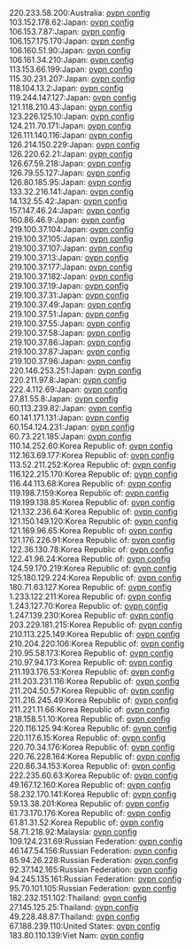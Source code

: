 220.233.58.200:Australia: [ovpn config](vpn/220_233_58_200.ovpn)  
103.152.178.62:Japan: [ovpn config](vpn/103_152_178_62.ovpn)  
106.153.7.87:Japan: [ovpn config](vpn/106_153_7_87.ovpn)  
106.157.175.170:Japan: [ovpn config](vpn/106_157_175_170.ovpn)  
106.160.51.90:Japan: [ovpn config](vpn/106_160_51_90.ovpn)  
106.161.34.210:Japan: [ovpn config](vpn/106_161_34_210.ovpn)  
113.153.66.199:Japan: [ovpn config](vpn/113_153_66_199.ovpn)  
115.30.231.207:Japan: [ovpn config](vpn/115_30_231_207.ovpn)  
118.104.13.2:Japan: [ovpn config](vpn/118_104_13_2.ovpn)  
119.244.147.127:Japan: [ovpn config](vpn/119_244_147_127.ovpn)  
121.118.210.43:Japan: [ovpn config](vpn/121_118_210_43.ovpn)  
123.226.125.10:Japan: [ovpn config](vpn/123_226_125_10.ovpn)  
124.211.70.171:Japan: [ovpn config](vpn/124_211_70_171.ovpn)  
126.111.140.116:Japan: [ovpn config](vpn/126_111_140_116.ovpn)  
126.214.150.229:Japan: [ovpn config](vpn/126_214_150_229.ovpn)  
126.220.62.21:Japan: [ovpn config](vpn/126_220_62_21.ovpn)  
126.67.59.218:Japan: [ovpn config](vpn/126_67_59_218.ovpn)  
126.79.55.127:Japan: [ovpn config](vpn/126_79_55_127.ovpn)  
126.80.185.95:Japan: [ovpn config](vpn/126_80_185_95.ovpn)  
133.32.216.141:Japan: [ovpn config](vpn/133_32_216_141.ovpn)  
14.132.55.42:Japan: [ovpn config](vpn/14_132_55_42.ovpn)  
157.147.46.24:Japan: [ovpn config](vpn/157_147_46_24.ovpn)  
160.86.46.9:Japan: [ovpn config](vpn/160_86_46_9.ovpn)  
219.100.37.104:Japan: [ovpn config](vpn/219_100_37_104.ovpn)  
219.100.37.105:Japan: [ovpn config](vpn/219_100_37_105.ovpn)  
219.100.37.107:Japan: [ovpn config](vpn/219_100_37_107.ovpn)  
219.100.37.13:Japan: [ovpn config](vpn/219_100_37_13.ovpn)  
219.100.37.177:Japan: [ovpn config](vpn/219_100_37_177.ovpn)  
219.100.37.182:Japan: [ovpn config](vpn/219_100_37_182.ovpn)  
219.100.37.19:Japan: [ovpn config](vpn/219_100_37_19.ovpn)  
219.100.37.31:Japan: [ovpn config](vpn/219_100_37_31.ovpn)  
219.100.37.49:Japan: [ovpn config](vpn/219_100_37_49.ovpn)  
219.100.37.51:Japan: [ovpn config](vpn/219_100_37_51.ovpn)  
219.100.37.55:Japan: [ovpn config](vpn/219_100_37_55.ovpn)  
219.100.37.58:Japan: [ovpn config](vpn/219_100_37_58.ovpn)  
219.100.37.86:Japan: [ovpn config](vpn/219_100_37_86.ovpn)  
219.100.37.87:Japan: [ovpn config](vpn/219_100_37_87.ovpn)  
219.100.37.96:Japan: [ovpn config](vpn/219_100_37_96.ovpn)  
220.146.253.251:Japan: [ovpn config](vpn/220_146_253_251.ovpn)  
220.211.97.8:Japan: [ovpn config](vpn/220_211_97_8.ovpn)  
222.4.112.69:Japan: [ovpn config](vpn/222_4_112_69.ovpn)  
27.81.55.8:Japan: [ovpn config](vpn/27_81_55_8.ovpn)  
60.113.239.82:Japan: [ovpn config](vpn/60_113_239_82.ovpn)  
60.141.171.131:Japan: [ovpn config](vpn/60_141_171_131.ovpn)  
60.154.124.231:Japan: [ovpn config](vpn/60_154_124_231.ovpn)  
60.73.221.185:Japan: [ovpn config](vpn/60_73_221_185.ovpn)  
110.14.252.60:Korea Republic of: [ovpn config](vpn/110_14_252_60.ovpn)  
112.163.69.177:Korea Republic of: [ovpn config](vpn/112_163_69_177.ovpn)  
113.52.211.252:Korea Republic of: [ovpn config](vpn/113_52_211_252.ovpn)  
116.122.215.170:Korea Republic of: [ovpn config](vpn/116_122_215_170.ovpn)  
116.44.113.68:Korea Republic of: [ovpn config](vpn/116_44_113_68.ovpn)  
119.198.7.159:Korea Republic of: [ovpn config](vpn/119_198_7_159.ovpn)  
119.199.138.85:Korea Republic of: [ovpn config](vpn/119_199_138_85.ovpn)  
121.132.236.64:Korea Republic of: [ovpn config](vpn/121_132_236_64.ovpn)  
121.150.149.120:Korea Republic of: [ovpn config](vpn/121_150_149_120.ovpn)  
121.169.96.65:Korea Republic of: [ovpn config](vpn/121_169_96_65.ovpn)  
121.176.226.91:Korea Republic of: [ovpn config](vpn/121_176_226_91.ovpn)  
122.36.130.78:Korea Republic of: [ovpn config](vpn/122_36_130_78.ovpn)  
122.41.96.24:Korea Republic of: [ovpn config](vpn/122_41_96_24.ovpn)  
124.59.170.219:Korea Republic of: [ovpn config](vpn/124_59_170_219.ovpn)  
125.180.129.224:Korea Republic of: [ovpn config](vpn/125_180_129_224.ovpn)  
180.71.63.127:Korea Republic of: [ovpn config](vpn/180_71_63_127.ovpn)  
1.233.122.211:Korea Republic of: [ovpn config](vpn/1_233_122_211.ovpn)  
1.243.127.70:Korea Republic of: [ovpn config](vpn/1_243_127_70.ovpn)  
1.247.139.230:Korea Republic of: [ovpn config](vpn/1_247_139_230.ovpn)  
203.229.181.215:Korea Republic of: [ovpn config](vpn/203_229_181_215.ovpn)  
210.113.225.149:Korea Republic of: [ovpn config](vpn/210_113_225_149.ovpn)  
210.204.220.106:Korea Republic of: [ovpn config](vpn/210_204_220_106.ovpn)  
210.95.58.173:Korea Republic of: [ovpn config](vpn/210_95_58_173.ovpn)  
210.97.94.173:Korea Republic of: [ovpn config](vpn/210_97_94_173.ovpn)  
211.193.176.53:Korea Republic of: [ovpn config](vpn/211_193_176_53.ovpn)  
211.203.231.116:Korea Republic of: [ovpn config](vpn/211_203_231_116.ovpn)  
211.204.50.57:Korea Republic of: [ovpn config](vpn/211_204_50_57.ovpn)  
211.216.245.49:Korea Republic of: [ovpn config](vpn/211_216_245_49.ovpn)  
211.221.11.66:Korea Republic of: [ovpn config](vpn/211_221_11_66.ovpn)  
218.158.51.10:Korea Republic of: [ovpn config](vpn/218_158_51_10.ovpn)  
220.116.125.94:Korea Republic of: [ovpn config](vpn/220_116_125_94.ovpn)  
220.117.6.15:Korea Republic of: [ovpn config](vpn/220_117_6_15.ovpn)  
220.70.34.176:Korea Republic of: [ovpn config](vpn/220_70_34_176.ovpn)  
220.76.228.164:Korea Republic of: [ovpn config](vpn/220_76_228_164.ovpn)  
220.86.34.153:Korea Republic of: [ovpn config](vpn/220_86_34_153.ovpn)  
222.235.60.63:Korea Republic of: [ovpn config](vpn/222_235_60_63.ovpn)  
49.167.12.160:Korea Republic of: [ovpn config](vpn/49_167_12_160.ovpn)  
58.232.170.141:Korea Republic of: [ovpn config](vpn/58_232_170_141.ovpn)  
59.13.38.201:Korea Republic of: [ovpn config](vpn/59_13_38_201.ovpn)  
61.73.170.176:Korea Republic of: [ovpn config](vpn/61_73_170_176.ovpn)  
61.81.31.52:Korea Republic of: [ovpn config](vpn/61_81_31_52.ovpn)  
58.71.218.92:Malaysia: [ovpn config](vpn/58_71_218_92.ovpn)  
109.124.231.69:Russian Federation: [ovpn config](vpn/109_124_231_69.ovpn)  
46.147.54.156:Russian Federation: [ovpn config](vpn/46_147_54_156.ovpn)  
85.94.26.228:Russian Federation: [ovpn config](vpn/85_94_26_228.ovpn)  
92.37.142.165:Russian Federation: [ovpn config](vpn/92_37_142_165.ovpn)  
94.245.135.161:Russian Federation: [ovpn config](vpn/94_245_135_161.ovpn)  
95.70.101.105:Russian Federation: [ovpn config](vpn/95_70_101_105.ovpn)  
182.232.151.102:Thailand: [ovpn config](vpn/182_232_151_102.ovpn)  
27.145.125.25:Thailand: [ovpn config](vpn/27_145_125_25.ovpn)  
49.228.48.87:Thailand: [ovpn config](vpn/49_228_48_87.ovpn)  
67.188.239.110:United States: [ovpn config](vpn/67_188_239_110.ovpn)  
183.80.110.139:Viet Nam: [ovpn config](vpn/183_80_110_139.ovpn)  
